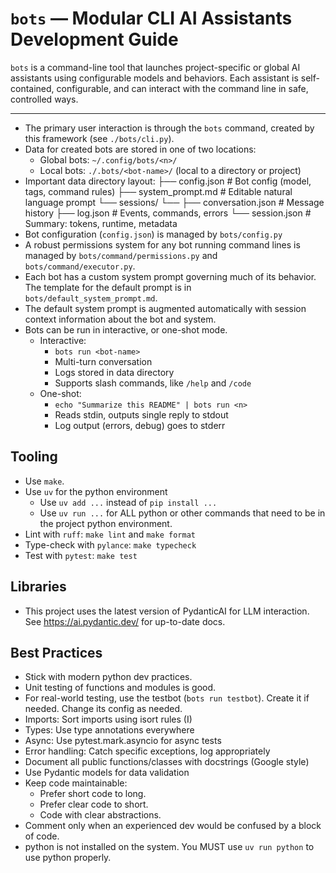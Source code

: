 # `bots` — Modular CLI AI Assistants Development Guide

`bots` is a command-line tool that launches project-specific or global AI assistants using configurable models and behaviors. Each assistant is self-contained, configurable, and can interact with the command line in safe, controlled ways.

---

- The primary user interaction is through the `bots` command, created by this framework (see `./bots/cli.py`).
- Data for created bots are stored in one of two locations:
  - Global bots: `~/.config/bots/<n>/`
  - Local bots: `./.bots/<bot-name>/` (local to a directory or project)
- Important data directory layout:
  ├── config.json # Bot config (model, tags, command rules)
  ├── system_prompt.md # Editable natural language prompt
  └── sessions/
  └── <YYYY-MM-DDTHH-MM-SS>
  ├── conversation.json # Message history
  ├── log.json # Events, commands, errors
  └── session.json # Summary: tokens, runtime, metadata
- Bot configuration (`config.json`) is managed by `bots/config.py`
- A robust permissions system for any bot running command lines is managed by `bots/command/permissions.py` and `bots/command/executor.py`.
- Each bot has a custom system prompt governing much of its behavior. The template for the default prompt is in `bots/default_system_prompt.md`.
- The default system prompt is augmented automatically with session context information about the bot and system.
- Bots can be run in interactive, or one-shot mode.
  - Interactive:
    - `bots run <bot-name>`
    - Multi-turn conversation
    - Logs stored in data directory
    - Supports slash commands, like `/help` and `/code`
  - One-shot:
    - `echo "Summarize this README" | bots run <n>`
    - Reads stdin, outputs single reply to stdout
    - Log output (errors, debug) goes to stderr

## Tooling

- Use `make`.
- Use `uv` for the python environment
  - Use `uv add ...` instead of `pip install ...`
  - Use `uv run ...` for ALL python or other commands that need to be in the project python environment.
- Lint with `ruff`: `make lint` and `make format`
- Type-check with `pylance`: `make typecheck`
- Test with `pytest`: `make test`

## Libraries

- This project uses the latest version of PydanticAI for LLM interaction. See https://ai.pydantic.dev/ for up-to-date docs.

## Best Practices

- Stick with modern python dev practices.
- Unit testing of functions and modules is good.
- For real-world testing, use the testbot (`bots run testbot`). Create it if needed. Change its config as needed.
- Imports: Sort imports using isort rules (I)
- Types: Use type annotations everywhere
- Async: Use pytest.mark.asyncio for async tests
- Error handling: Catch specific exceptions, log appropriately
- Document all public functions/classes with docstrings (Google style)
- Use Pydantic models for data validation
- Keep code maintainable:
  - Prefer short code to long.
  - Prefer clear code to short.
  - Code with clear abstractions.
- Comment only when an experienced dev would be confused by a block of code.
- python is not installed on the system. You MUST use `uv run python` to use python properly.
